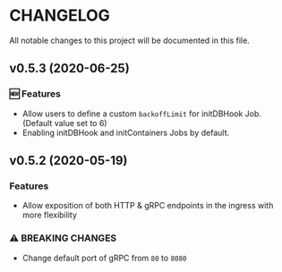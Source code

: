 # CHANGELOG

All notable changes to this project will be documented in this file.

## v0.5.3 (2020-06-25)
### 🆕 Features
* Allow users to define a custom `backoffLimit` for initDBHook Job. (Default value set to 6)
* Enabling initDBHook and initContainers Jobs by default. 

## v0.5.2 (2020-05-19)

### Features
* Allow exposition of both HTTP & gRPC endpoints in the ingress with more flexibility

### ⚠ BREAKING CHANGES
* Change default port of gRPC from `80` to `8080`
